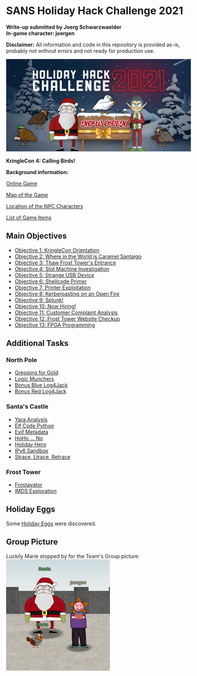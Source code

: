 # SANS Holiday Hack Challenge 2021
**Write-up submitted by Joerg Schwarzwaelder**  
**In-game character: joergen**

**Disclaimer:** All information and code in this repository is provided as-is, probably not without errors and not ready for production use.

![HHC2021 Logo](https://github.com/joergschwarzwaelder/hhc2021/blob/master/hhc2021-logo.jpg) 

**KringleCon 4: Calling Birds!**

**Background information:**

[Online Game](https://2021.kringlecon.com/)

[Map of the Game](https://github.com/joergschwarzwaelder/hhc2021/blob/master/Map.md)

[Location of the NPC Characters](https://github.com/joergschwarzwaelder/hhc2021/blob/master/NPC%20Directory.md)

[List of Game Items](https://github.com/joergschwarzwaelder/hhc2021/blob/master/Items.md)


## Main Objectives

 - [Objective 1: KringleCon Orientation](https://github.com/joergschwarzwaelder/hhc2021/tree/master/Objective-1)
  - [Objective 2: Where in the World is Caramel Santaigo](https://github.com/joergschwarzwaelder/hhc2021/tree/master/Objective-2)
 - [Objective 3: Thaw Frost Tower's Entrance](https://github.com/joergschwarzwaelder/hhc2021/tree/master/Objective-3)
  - [Objective 4: Slot Machine Investigation](https://github.com/joergschwarzwaelder/hhc2021/tree/master/Objective-4)
  - [Objective 5: Strange USB Device](https://github.com/joergschwarzwaelder/hhc2021/tree/master/Objective-5)
  - [Objective 6: Shellcode Primer](https://github.com/joergschwarzwaelder/hhc2021/tree/master/Objective-6)
  - [Objective 7: Printer Exploitation](https://github.com/joergschwarzwaelder/hhc2021/tree/master/Objective-7)
  - [Objective 8: Kerberoasting on an Open Fire](https://github.com/joergschwarzwaelder/hhc2021/tree/master/objective-8)
  - [Objective 9: Splunk!](https://github.com/joergschwarzwaelder/hhc2021/tree/master/Objective-9)
  - [Objective 10: Now Hiring!](https://github.com/joergschwarzwaelder/hhc2021/tree/master/Objective-10)
  - [Objective 11: Customer Complaint Analysis](https://github.com/joergschwarzwaelder/hhc2021/tree/master/Objective-11)
  - [Objective 12: Frost Tower Website Checkup](https://github.com/joergschwarzwaelder/hhc2021/tree/master/Objective-12)
  - [Objective 13: FPGA Programming](https://github.com/joergschwarzwaelder/hhc2021/tree/master/Objective-13)

## Additional Tasks

### North Pole
- [Grepping for Gold](https://github.com/joergschwarzwaelder/hhc2021/blob/master/Additional/Grepping%20for%20Gold.md)
- [Logic Munchers](https://github.com/joergschwarzwaelder/hhc2021/blob/master/Additional/Login%20Munchers.md)
-  [Bonus Blue Log4Jack](https://github.com/joergschwarzwaelder/hhc2021/blob/master/Additional/Bonus%20Blue%20Log4Jack.md)
- [Bonus Red Log4Jack](https://github.com/joergschwarzwaelder/hhc2021/blob/master/Additional/Bonus%20Red%20Log4Jack.md)

### Santa's Castle
- [Yara Analysis](https://github.com/joergschwarzwaelder/hhc2021/blob/master/Additional/Yara%20Analysis.md)
- [Elf Code Python](https://github.com/joergschwarzwaelder/hhc2021/blob/master/Additional/Elf%20Code%20Python.md)
- [Exif Metadata](https://github.com/joergschwarzwaelder/hhc2021/blob/master/Additional/Exif%20Metadata.md)
- [HoHo ... No](https://github.com/joergschwarzwaelder/hhc2021/blob/master/Additional/HoHo...No.md)
- [Holiday Hero](https://github.com/joergschwarzwaelder/hhc2021/blob/master/Additional/Holiday%20Hero.md)
- [IPv6 Sandbox](https://github.com/joergschwarzwaelder/hhc2021/blob/master/Additional/IPv6%20Sandbox.md)
- [Strace, Ltrace, Retrace](https://github.com/joergschwarzwaelder/hhc2021/blob/master/Additional/Strace,%20Ltrace,%20Retrace.md)

### Frost Tower
- [Frostavator](https://github.com/joergschwarzwaelder/hhc2021/blob/master/Additional/Frostavator.md)
- [IMDS Exploration](https://github.com/joergschwarzwaelder/hhc2021/blob/master/Additional/IMDS%20Exploration.md)

## Holiday Eggs
Some [Holiday Eggs](https://github.com/joergschwarzwaelder/hhc2021/blob/master/Holiday%20Eggs.md) were discovered.

## Group Picture
Luckily Marie stopped by for the Team's Group picture:  
![Team's Group Picture](https://github.com/joergschwarzwaelder/hhc2021/blob/master/Group%20Picture.png)

